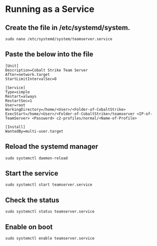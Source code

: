 # Running as a Service

## Create the file in /etc/systemd/system.
```
sudo nano /etc/systemd/system/teamserver.service
```

## Paste the below into the file

```
[Unit]
Description=Cobalt Strike Team Server
After=network.target
StartLimitIntervalSec=0

[Service]
Type=simple
Restart=always
RestartSec=1
User=root
WorkingDirectory=/home/<User>/<Folder-of-CobaltStrike>
ExecStart=/home/<User>/<Folder-of-CobaltStrike>/teamserver <IP-of-TeamServer> <Password> c2-profiles/normal/<Name-of-Profile>

[Install]
WantedBy=multi-user.target
```

## Reload the systemd manager

```
sudo systemctl daemon-reload
```

## Start the service

```
sudo systemctl start teamserver.service
```

## Check the status 

```
sudo systemctl status teamserver.service
```

## Enable on boot

```
sudo systemctl enable teamserver.service
```
